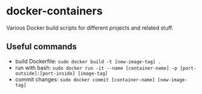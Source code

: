 # docker-containers

Various Docker build scripts for different projects and related stuff.

## Useful commands

- build Dockerfile: `sudo docker build -t [new-image-tag] .`
- run with bash: `sudo docker run -it --name [container-name] -p [port-outside]:[port-inside] [image-tag]`
- commit changes: `sudo docker commit [container-name] [new-image-tag]`
